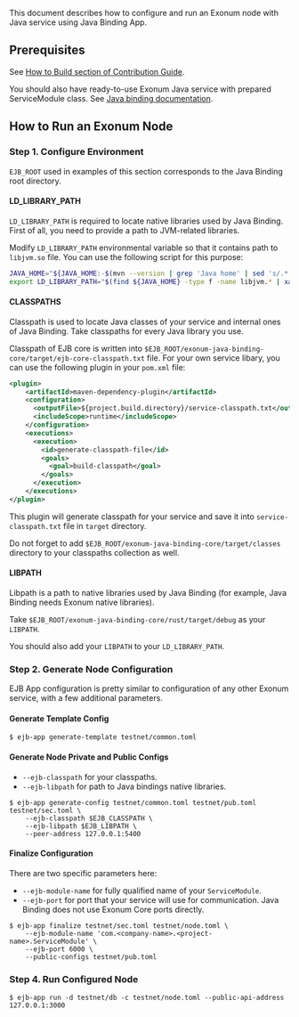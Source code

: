 This document describes how to configure and run an Exonum node with Java service using Java Binding App.

## Prerequisites

See [How to Build section of Contribution Guide][how-to-build].

You should also have ready-to-use Exonum Java service with prepared ServiceModule class.
See [Java binding documentation](https://exonum.com/doc/get-started/java-binding/).

[how-to-build]: https://github.com/exonum/exonum-java-binding/blob/master/CONTRIBUTING.md#how-to-build

## How to Run an Exonum Node

### Step 1. Configure Environment

`EJB_ROOT` used in examples of this section corresponds to the Java Binding root directory.

#### LD_LIBRARY_PATH

`LD_LIBRARY_PATH` is required to locate native libraries used by Java Binding.
First of all, you need to provide a path to JVM-related libraries.

Modify `LD_LIBRARY_PATH` environmental variable so that it contains path to `libjvm.so` file.
You can use the following script for this purpose:

```bash
JAVA_HOME="${JAVA_HOME:-$(mvn --version | grep 'Java home' | sed 's/.*: //')}"
export LD_LIBRARY_PATH="$(find ${JAVA_HOME} -type f -name libjvm.* | xargs -n1 dirname)"
```

#### CLASSPATHS

Classpath is used to locate Java classes of your service and internal ones of Java Binding.
Take classpaths for every Java library you use.

Classpath of EJB core is written into `$EJB_ROOT/exonum-java-binding-core/target/ejb-core-classpath.txt` file.
For your own service libary, you can use the following plugin in your `pom.xml` file:

```xml
<plugin>
    <artifactId>maven-dependency-plugin</artifactId>
    <configuration>
      <outputFile>${project.build.directory}/service-classpath.txt</outputFile>
      <includeScope>runtime</includeScope>
    </configuration>
    <executions>
      <execution>
        <id>generate-classpath-file</id>
        <goals>
          <goal>build-classpath</goal>
        </goals>
      </execution>
    </executions>
</plugin>
```

This plugin will generate classpath for your service and save it into `service-classpath.txt` file in `target` directory.

Do not forget to add `$EJB_ROOT/exonum-java-binding-core/target/classes` directory to your classpaths collection as well.

#### LIBPATH

Libpath is a path to native libraries used by Java Binding (for example, Java Binding needs Exonum native libraries).

Take `$EJB_ROOT/exonum-java-binding-core/rust/target/debug` as your `LIBPATH`.

You should also add your `LIBPATH` to your `LD_LIBRARY_PATH`.

### Step 2. Generate Node Configuration

EJB App configuration is pretty similar to configuration of any other Exonum service, with a few additional parameters.

#### Generate Template Config

```$sh
$ ejb-app generate-template testnet/common.toml
```

#### Generate Node Private and Public Configs

- `--ejb-classpath` for your classpaths.
- `--ejb-libpath` for path to Java bindings native libraries.

```$sh
$ ejb-app generate-config testnet/common.toml testnet/pub.toml testnet/sec.toml \
    --ejb-classpath $EJB_CLASSPATH \
    --ejb-libpath $EJB_LIBPATH \
    --peer-address 127.0.0.1:5400
```

#### Finalize Configuration

There are two specific parameters here:
- `--ejb-module-name` for fully qualified name of your `ServiceModule`.
- `--ejb-port` for port that your service will use for communication.
  Java Binding does not use Exonum Core ports directly.

```$sh
$ ejb-app finalize testnet/sec.toml testnet/node.toml \
    --ejb-module-name 'com.<company-name>.<project-name>.ServiceModule' \
    --ejb-port 6000 \
    --public-configs testnet/pub.toml
```

### Step 4. Run Configured Node

```$sh
$ ejb-app run -d testnet/db -c testnet/node.toml --public-api-address 127.0.0.1:3000
```
